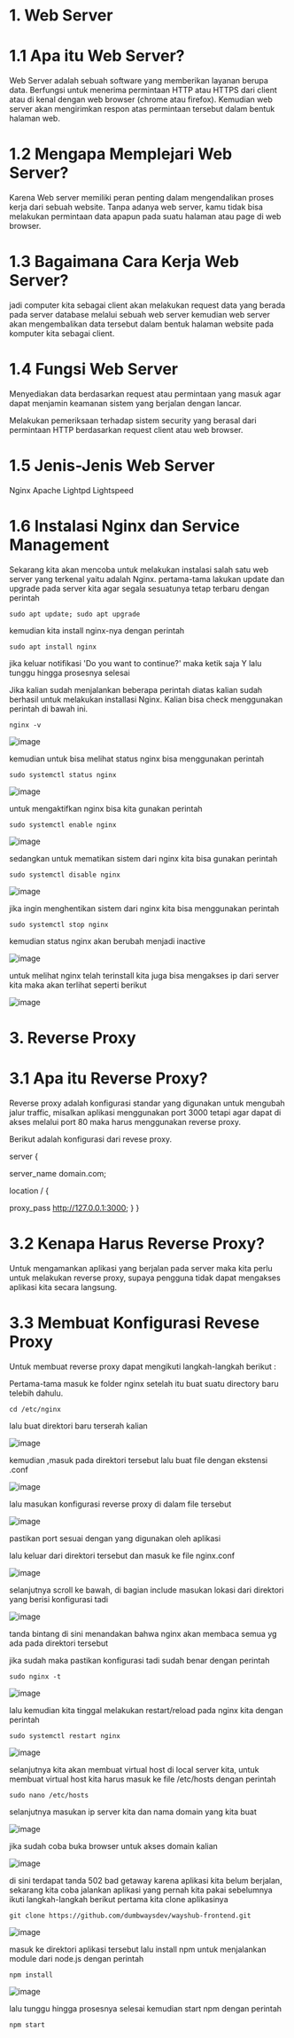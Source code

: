 # 1. Web Server

# 1.1 Apa itu Web Server?

Web Server adalah sebuah software yang memberikan layanan berupa data. Berfungsi untuk menerima permintaan HTTP atau HTTPS dari client atau di kenal dengan web browser (chrome atau firefox). Kemudian web server akan mengirimkan respon atas permintaan tersebut dalam bentuk halaman web.

# 1.2 Mengapa Memplejari Web Server?

Karena Web server memiliki peran penting dalam mengendalikan proses kerja dari sebuah website. Tanpa adanya web server, kamu tidak bisa melakukan permintaan data apapun pada suatu halaman atau page di web browser.


# 1.3 Bagaimana Cara Kerja Web Server?

jadi computer kita sebagai client akan melakukan request data yang berada pada server database melalui sebuah web server kemudian web server akan mengembalikan data tersebut dalam bentuk halaman website pada komputer kita sebagai client.

# 1.4 Fungsi Web Server

Menyediakan data berdasarkan request atau permintaan yang masuk agar dapat menjamin keamanan sistem yang berjalan dengan lancar.

Melakukan pemeriksaan terhadap sistem security yang berasal dari permintaan HTTP berdasarkan request client atau web browser.

# 1.5 Jenis-Jenis Web Server

 Nginx
 Apache
 Lightpd
 Lightspeed

# 1.6 Instalasi Nginx dan Service Management

Sekarang kita akan mencoba untuk melakukan instalasi salah satu web server yang terkenal yaitu adalah Nginx.
pertama-tama lakukan update dan upgrade pada server kita agar segala sesuatunya tetap terbaru dengan perintah 

```sudo apt update; sudo apt upgrade```

kemudian kita install nginx-nya dengan perintah 

```sudo apt install nginx```

jika keluar notifikasi 'Do you want to continue?' maka ketik saja Y lalu tunggu hingga prosesnya selesai


Jika kalian sudah menjalankan beberapa perintah diatas kalian sudah berhasil untuk melakukan installasi Nginx. Kalian bisa check menggunakan perintah di bawah ini.

```nginx -v```

![image](https://user-images.githubusercontent.com/18206510/187915937-b680852a-62f9-4c48-aa6b-f585adabb2c9.png)

kemudian untuk bisa melihat status nginx bisa menggunakan perintah

```sudo systemctl status nginx```


![image](https://user-images.githubusercontent.com/18206510/187916440-3dd75535-9845-4900-b5d0-d391df5e1bf9.png)

untuk mengaktifkan nginx bisa kita gunakan perintah 

```sudo systemctl enable nginx```

![image](https://user-images.githubusercontent.com/18206510/187916803-388dcb33-4a68-4012-9223-858be3381d79.png)

sedangkan untuk mematikan sistem dari nginx kita bisa gunakan perintah 

```sudo systemctl disable nginx```

![image](https://user-images.githubusercontent.com/18206510/187917520-5bed80e8-a01a-440c-8427-3dda0c2886f0.png)

jika ingin menghentikan sistem dari nginx kita bisa menggunakan perintah

```sudo systemctl stop nginx```

kemudian status nginx akan berubah menjadi inactive

![image](https://user-images.githubusercontent.com/18206510/187918154-50e9c58b-b297-4e2a-94a8-c56b788704ec.png)

untuk melihat nginx telah terinstall kita juga bisa mengakses ip dari server kita maka akan terlihat seperti berikut

![image](https://user-images.githubusercontent.com/18206510/187919014-321e7528-4a3f-4606-91fa-2da4e75b2f5e.png)


# 3. Reverse Proxy
# 3.1 Apa itu Reverse Proxy?

Reverse proxy adalah konfigurasi standar yang digunakan untuk mengubah jalur traffic, misalkan aplikasi menggunakan port 3000 tetapi agar dapat di akses melalui port 80 maka harus menggunakan reverse proxy.

Berikut adalah konfigurasi dari revese proxy.

server { 


   server_name domain.com; 
   
   
   location / {
 
 
 proxy_pass http://127.0.0.1:3000;
    }
}




# 3.2 Kenapa Harus Reverse Proxy?

Untuk mengamankan aplikasi yang berjalan pada server maka kita perlu untuk melakukan reverse proxy, supaya pengguna tidak dapat mengakses aplikasi kita secara langsung.

# 3.3 Membuat Konfigurasi Revese Proxy

Untuk membuat reverse proxy dapat mengikuti langkah-langkah berikut :

Pertama-tama masuk ke folder nginx setelah itu buat suatu directory baru telebih dahulu.

```cd /etc/nginx```

lalu buat direktori baru terserah kalian


![image](https://user-images.githubusercontent.com/18206510/187979818-c38d50a2-31c2-4d4e-8904-5a982f789298.png)



kemudian ,masuk pada direktori tersebut lalu buat file dengan ekstensi .conf 


![image](https://user-images.githubusercontent.com/18206510/187980326-a7ecbb72-172e-4a1e-b0da-803df81a04f5.png)

lalu masukan konfigurasi reverse proxy di dalam file tersebut


![image](https://user-images.githubusercontent.com/18206510/187981879-346a7f14-d8fc-4a45-a3ff-650d4e4dff1d.png)


pastikan port sesuai dengan yang digunakan oleh aplikasi


lalu keluar dari direktori tersebut dan masuk ke file nginx.conf

![image](https://user-images.githubusercontent.com/18206510/187982007-838dc9eb-801f-4e36-82b5-7167293d26c9.png)


selanjutnya scroll ke bawah, di bagian include masukan lokasi dari direktori yang berisi konfigurasi tadi

![image](https://user-images.githubusercontent.com/18206510/187982230-3015b712-2e50-4f98-9272-8b6b01b14bbe.png)

tanda bintang di sini menandakan bahwa nginx akan membaca semua yg ada pada direktori tersebut

jika sudah maka pastikan konfigurasi tadi sudah benar dengan perintah 

```sudo nginx -t```

![image](https://user-images.githubusercontent.com/18206510/187967519-5cc216eb-5413-4e20-bb05-445f5f9f426b.png)

lalu kemudian kita tinggal melakukan restart/reload pada nginx kita dengan perintah 

```sudo systemctl restart nginx```

![image](https://user-images.githubusercontent.com/18206510/187982446-4e668b3f-7faa-470d-833d-79d8878d1f71.png)


selanjutnya kita akan membuat virtual host di local server kita, untuk membuat virtual host kita harus masuk ke file /etc/hosts dengan perintah 


```sudo nano /etc/hosts```

selanjutnya masukan ip server kita dan nama domain yang kita buat

![image](https://user-images.githubusercontent.com/18206510/187982938-37e387fc-4553-4f73-acef-ae01887b352c.png)


jika sudah coba buka browser untuk akses domain kalian

![image](https://user-images.githubusercontent.com/18206510/187983042-aced8ea3-2fee-4592-b1aa-2fa762dcdace.png)

di sini terdapat tanda 502 bad getaway karena aplikasi kita belum berjalan, sekarang kita coba jalankan aplikasi yang pernah kita pakai sebelumnya ikuti langkah-langkah berikut pertama kita clone aplikasinya

```git clone https://github.com/dumbwaysdev/wayshub-frontend.git```


![image](https://user-images.githubusercontent.com/18206510/187985912-3b09971b-0e6c-4053-85fb-42e857a57b9f.png)


masuk ke direktori aplikasi tersebut lalu install npm untuk menjalankan module dari node.js dengan perintah

```npm install```

![image](https://user-images.githubusercontent.com/18206510/187986739-2b96b7a2-f677-45a4-bd9d-1c347962b99e.png)


lalu tunggu hingga prosesnya selesai kemudian start npm dengan perintah

```npm start```











































































